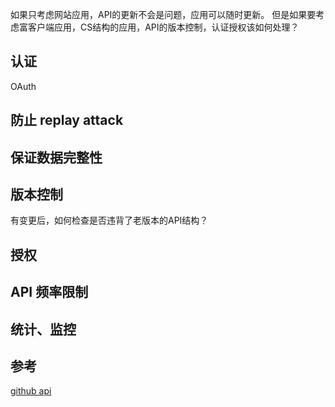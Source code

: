 


如果只考虑网站应用，API的更新不会是问题，应用可以随时更新。
但是如果要考虑富客户端应用，CS结构的应用，API的版本控制，认证授权该如何处理？

## 认证
OAuth
 
## 防止 replay attack
## 保证数据完整性

## 版本控制
   有变更后，如何检查是否违背了老版本的API结构？

## 授权
## API 频率限制
## 统计、监控

## 参考
[github api](https://developer.github.com/v3) 




